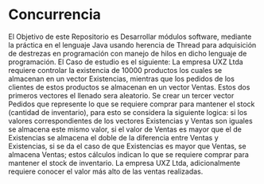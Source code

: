 # Concurrencia

El Objetivo de este Repositorio es Desarrollar módulos software, mediante la práctica en el lenguaje Java usando 
herencia de Thread para adquisición de destrezas en programación con manejo de hilos en dicho lenguaje de programación.
El Caso de estudio es el siguiente:
La empresa UXZ Ltda requiere controlar la existencia de 10000 productos los cuales se almacenan en un vector Existencias,
mientras que los pedidos de los clientes de estos productos se almacenan en un vector Ventas. Estos dos primeros vectores el llenado sera
aleatorio. Se crear un tercer vector Pedidos que represente lo que se requiere comprar para mantener el stock (cantidad de inventario), 
para esto se considera la siguiente logica: si los valores correspondientes de los vectores Existencias y Ventas son
iguales se almacena este mismo valor, si el valor de Ventas es mayor que el de Existencias se almacena el doble de la diferencia entre Ventas y Existencias,
si se da el caso de que  Existencias es mayor que Ventas, se almacena Ventas; estos cálculos indican lo que se requiere
comprar para mantener el stock de inventario. 
La empresa UXZ Ltda, adicionalmente requiere conocer el valor más alto de las ventas realizadas.
